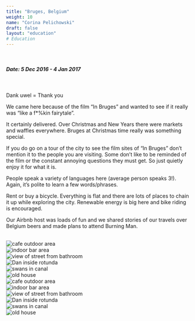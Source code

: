 ```yaml
---
title: "Bruges, Belgium"
weight: 10
name: "Corina Pelichowski"
draft: false
layout: "education"
# Education
---
```

<br>
<div class="container">
  <h5>Date: 5 Dec 2016 - 4 Jan 2017</h5>
  <br>
  <p>
    Dank uwel = Thank you
  </p>

  <p>
    We came here because of the film “In Bruges” and wanted to see if it really was “like a f*%kin fairytale”.
  </p>

  <p>
    It certainly delivered. Over Christmas and New Years there were markets and waffles everywhere. Bruges at Christmas time really was something special.
  </p>

  <p>
    If you do go on a tour of the city to see the film sites of “In Bruges” don’t mention it to the people you are visiting. Some don’t like to be reminded of the film or the constant annoying questions they must get. So just quietly enjoy it for what it is.
  </p>

  <p>
    People speak a variety of languages here (average person speaks 3!). Again, it’s polite to learn a few words/phrases.
  </p>

  <p>
    Rent or buy a bicycle. Everything is flat and there are lots of places to chain it up while exploring the city. Renewable energy is big here and bike riding is encouraged.
  </p>

  <p>
    Our Airbnb host was loads of fun and we shared stories of our travels over Belgium beers and made plans to attend Burning Man.
  </p>

  <br>

  <!-- IMAGES --> 

  <div class="row">
      <div class="col">
        <img src="/img/blog/13_bruges1.jpg" alt="cafe outdoor area">
      </div>
      <div class="col">
        <img src="/img/blog/13_bruges2.jpg" alt="indoor bar area">
      </div>
      <div class="col">
        <img src="/img/blog/13_bruges3.jpg" alt="view of street from bathroom">
      </div>
  </div>
  <div class="row">
      <div class="col">
        <img src="/img/blog/13_bruges4.jpg" alt="Dan inside rotunda">
      </div>
      <div class="col">
        <img src="/img/blog/13_bruges5.jpg" alt="swans in canal">
      </div>
      <div class="col">
        <img src="/img/blog/13_bruges6.jpg" alt="old house">
      </div>
  </div>

  <div class="row">
      <div class="col">
        <img src="/img/blog/13_bruges7.jpg" alt="cafe outdoor area">
      </div>
      <div class="col">
        <img src="/img/blog/13_bruges8.jpg" alt="indoor bar area">
      </div>
      <div class="col">
        <img src="/img/blog/13_bruges9.jpg" alt="view of street from bathroom">
      </div>
  </div>

  <div class="row">
      <div class="col">
        <img src="/img/blog/13_bruges10.jpg" alt="Dan inside rotunda">
      </div>
      <div class="col">
        <img src="/img/blog/13_bruges11.jpg" alt="swans in canal">
      </div>
      <div class="col">
        <img src="/img/blog/13_bruges12.jpg" alt="old house">
      </div>
  </div>
</div>
